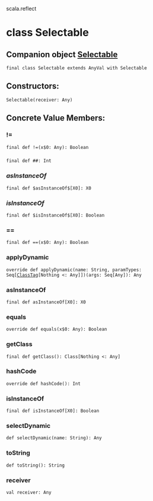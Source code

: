 scala.reflect
# class Selectable

## Companion object <a href="./Selectable$.md">Selectable</a>

<pre><code class="language-scala" >final class Selectable extends AnyVal with Selectable</pre></code>
## Constructors:
<pre><code class="language-scala" >Selectable(receiver: Any)</pre></code>

## Concrete Value Members:
### !=
<pre><code class="language-scala" >final def !=(x$0: Any): Boolean</pre></code>

### ##
<pre><code class="language-scala" >final def ##: Int</pre></code>

### $asInstanceOf$
<pre><code class="language-scala" >final def $asInstanceOf$[X0]: X0</pre></code>

### $isInstanceOf$
<pre><code class="language-scala" >final def $isInstanceOf$[X0]: Boolean</pre></code>

### ==
<pre><code class="language-scala" >final def ==(x$0: Any): Boolean</pre></code>

### applyDynamic
<pre><code class="language-scala" >override def applyDynamic(name: String, paramTypes: Seq[<a href="./ClassTag.md">ClassTag</a>[Nothing <: Any]])(args: Seq[Any]): Any</pre></code>

### asInstanceOf
<pre><code class="language-scala" >final def asInstanceOf[X0]: X0</pre></code>

### equals
<pre><code class="language-scala" >override def equals(x$0: Any): Boolean</pre></code>

### getClass
<pre><code class="language-scala" >final def getClass(): Class[Nothing <: Any]</pre></code>

### hashCode
<pre><code class="language-scala" >override def hashCode(): Int</pre></code>

### isInstanceOf
<pre><code class="language-scala" >final def isInstanceOf[X0]: Boolean</pre></code>

### selectDynamic
<pre><code class="language-scala" >def selectDynamic(name: String): Any</pre></code>

### toString
<pre><code class="language-scala" >def toString(): String</pre></code>

### receiver
<pre><code class="language-scala" >val receiver: Any</pre></code>

